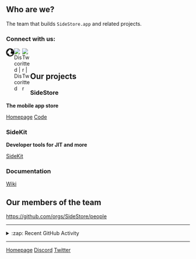 <!-- 
Docs: How to use GitHub README and actions to auto-generate embedded content.
https://github.com/anuraghazra/github-readme-stats
https://www.youtube.com/watch?v=n6d4KHSKqGk
https://github.com/rahuldkjain/github-profile-readme-generator
 -->

## Who are we?

The team that builds `SideStore.app` and related projects.

### Connect with us:

<!--
[![Website](https://img.shields.io/website?label=sidestore.io&style=for-the-badge&url=https://sidestore.io)](https://sidestore.io)
[![Twitter Follow](https://img.shields.io/twitter/follow/sidestore_io?color=1DA1F2&logo=twitter&style=for-the-badge)](https://twitter.com/intent/follow?original_referer=https%3A%2F%2Fgithub.com%2Fsidestore&screen_name=sidestore)
[![GitHub Followers](https://img.shields.io/github/followers/sidestore?style=for-the-badge)]()
[![GitHub Sponsors](https://img.shields.io/github/sponsors/sidestore?style=for-the-badge
)]() 
-->

[<img align="left" alt="sidestore.io" width="22px" src="https://raw.githubusercontent.com/iconic/open-iconic/master/svg/globe.svg" />][website]
[<img align="left" alt="Discord | Discord" width="22px" src="https://cdn.jsdelivr.net/npm/simple-icons@v3/icons/discord.svg" />][discord]
[<img align="left" alt="Twitter | Twitter" width="22px" src="https://cdn.jsdelivr.net/npm/simple-icons@v3/icons/twitter.svg" />][twitter]

<br />
<br />

## Our projects

### SideStore

__The mobile app store__

[Homepage][website]
[Code][git.sidestore]

### SideKit

__Developer tools for JIT and more__

[SideKit][git.sidekit]

### Documentation

[Wiki][wiki]

## Our members of the team

https://github.com/orgs/SideStore/people

---

<details>
  <summary>:zap: Recent GitHub Activity</summary>

<!--START_SECTION:activity-->
1. 🗣 Commented on [#722](https://github.com/SideStore/SideStore/issues/722) in [SideStore/SideStore](https://github.com/SideStore/SideStore)
2. 🗣 Commented on [#674](https://github.com/SideStore/SideStore/issues/674) in [SideStore/SideStore](https://github.com/SideStore/SideStore)
3. 🗣 Commented on [#564](https://github.com/SideStore/SideStore/issues/564) in [SideStore/SideStore](https://github.com/SideStore/SideStore)
4. 🗣 Commented on [#674](https://github.com/SideStore/SideStore/issues/674) in [SideStore/SideStore](https://github.com/SideStore/SideStore)
5. 🗣 Commented on [#722](https://github.com/SideStore/SideStore/issues/722) in [SideStore/SideStore](https://github.com/SideStore/SideStore)
6. ❗️ Opened issue [#723](https://github.com/SideStore/SideStore/issues/723) in [SideStore/SideStore](https://github.com/SideStore/SideStore)
7. 🗣 Commented on [#170](https://github.com/SideStore/SideStore/issues/170) in [SideStore/SideStore](https://github.com/SideStore/SideStore)
8. 🎉 Merged PR [#5](https://github.com/SideStore/anisette-servers/pull/5) in [SideStore/anisette-servers](https://github.com/SideStore/anisette-servers)
9. 💪 Opened PR [#5](https://github.com/SideStore/anisette-servers/pull/5) in [SideStore/anisette-servers](https://github.com/SideStore/anisette-servers)
10. 🗣 Commented on [#33](https://github.com/SideStore/SideStore-Docs/issues/33) in [SideStore/SideStore-Docs](https://github.com/SideStore/SideStore-Docs)
11. 🗣 Commented on [#33](https://github.com/SideStore/SideStore-Docs/issues/33) in [SideStore/SideStore-Docs](https://github.com/SideStore/SideStore-Docs)
12. 🗣 Commented on [#33](https://github.com/SideStore/SideStore-Docs/issues/33) in [SideStore/SideStore-Docs](https://github.com/SideStore/SideStore-Docs)
13. 🗣 Commented on [#33](https://github.com/SideStore/SideStore-Docs/issues/33) in [SideStore/SideStore-Docs](https://github.com/SideStore/SideStore-Docs)
14. ❗️ Opened issue [#722](https://github.com/SideStore/SideStore/issues/722) in [SideStore/SideStore](https://github.com/SideStore/SideStore)
15. 💪 Opened PR [#34](https://github.com/SideStore/SideStore-Docs/pull/34) in [SideStore/SideStore-Docs](https://github.com/SideStore/SideStore-Docs)
16. 🗣 Commented on [#33](https://github.com/SideStore/SideStore-Docs/issues/33) in [SideStore/SideStore-Docs](https://github.com/SideStore/SideStore-Docs)
17. 🗣 Commented on [#33](https://github.com/SideStore/SideStore-Docs/issues/33) in [SideStore/SideStore-Docs](https://github.com/SideStore/SideStore-Docs)
18. 💪 Opened PR [#33](https://github.com/SideStore/SideStore-Docs/pull/33) in [SideStore/SideStore-Docs](https://github.com/SideStore/SideStore-Docs)
19. 🎉 Merged PR [#32](https://github.com/SideStore/SideStore-Docs/pull/32) in [SideStore/SideStore-Docs](https://github.com/SideStore/SideStore-Docs)
20. 🗣 Commented on [#32](https://github.com/SideStore/SideStore-Docs/issues/32) in [SideStore/SideStore-Docs](https://github.com/SideStore/SideStore-Docs)
<!--END_SECTION:activity-->

</details>

---

[Homepage][patreon] [Discord][discord] [Twitter][twitter]

<!--
- [Patreon][patreon]
- [OpenCollective][opencollective]
- [YouTube][youtube]
-->

[website]: https://sidestore.io
[wiki]: https://wiki.sidestore.io
[twitter]: https://twitter.com/sidestore_io
[discord]: https://discord.gg/sidestore-949183273383395328
[youtube]: https://youtube.com/TODO
[patreon]: https://www.patreon.com/SideStore
[opencollective]: https://opencollective.com/TODO
[git.sidestore]: https://github.com/SideStore/SideStore/
[git.sidekit]: https://github.com/SideStore/SideKit

